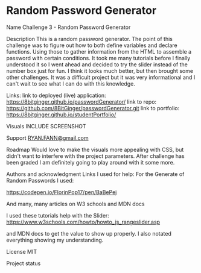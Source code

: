 # Random Password Generator



Name
Challenge 3 - Random Password Generator

Description
This is a random password generator.  The point of this challenge was to figure out how to both define variables and declare functions.  Using those to gather information from the HTML to assemble a password with certain conditions.  It took me many tutorials before I finally understood it so I went ahead and decided to try the slider instead of the number box just for fun.  I think it looks much better, but then brought some other challenges.  It was a difficult project but it was very informational and I can't wait to see what I can do with this knowledge.    


Links:
link to deployed (live) application: https://8bitginger.github.io/passwordGenerator/
link to repo: https://github.com/8BitGinger/passwordGenerator.git
link to portfolio: https://8bitginger.github.io/studentPortfolio/

Visuals
INCLUDE SCREENSHOT


Support
RYAN.FANN@gmail.com

Roadmap
Would love to make the visuals more appealing with CSS, but didn't want to interfere with the project parameters.  After challenge has been graded I am definitely going to play around with it some more.  



Authors and acknowledgment
Links I used for help:
For the Generate of Random Passwords I used:

https://codepen.io/FlorinPop17/pen/BaBePej 

And many, many articles on W3 schools and MDN docs

I used these tutorials help with the Slider:
https://www.w3schools.com/howto/howto_js_rangeslider.asp

and MDN docs to get the value to show up properly.  I also notated everything showing my understanding.  

License
MIT

Project status
